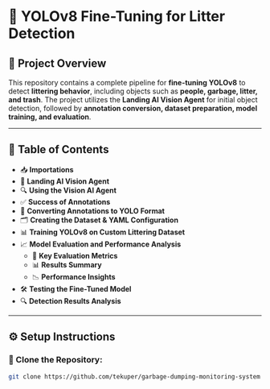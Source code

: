 # 🚀 YOLOv8 Fine-Tuning for Litter Detection

## 📌 Project Overview
This repository contains a complete pipeline for **fine-tuning YOLOv8** to detect **littering behavior**, including objects such as **people, garbage, litter, and trash**. The project utilizes the **Landing AI Vision Agent** for initial object detection, followed by **annotation conversion, dataset preparation, model training, and evaluation**.

---

## 📂 Table of Contents
- 📥 **Importations**
- 🤖 **Landing AI Vision Agent**
- 🔍 **Using the Vision AI Agent**
- ✅ **Success of Annotations**
- 📌 **Converting Annotations to YOLO Format**
- 🗂️ **Creating the Dataset & YAML Configuration**
- 📊 **Training YOLOv8 on Custom Littering Dataset**
- 📈 **Model Evaluation and Performance Analysis**
  - 📌 **Key Evaluation Metrics**
  - 📊 **Results Summary**
  - 📉 **Performance Insights**
- 🛠️ **Testing the Fine-Tuned Model**
- 🔍 **Detection Results Analysis**

---

## ⚙️ Setup Instructions

### 🔹 Clone the Repository:
```bash
git clone https://github.com/tekuper/garbage-dumping-monitoring-system

